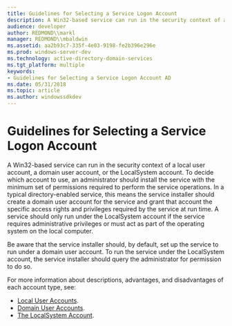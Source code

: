 ```yaml
---
title: Guidelines for Selecting a Service Logon Account
description: A Win32-based service can run in the security context of a local user account, a domain user account, or the LocalSystem account.
audience: developer
author: REDMOND\\markl
manager: REDMOND\\mbaldwin
ms.assetid: aa2b93c7-335f-4e03-9198-fe2b396e296e
ms.prod: windows-server-dev
ms.technology: active-directory-domain-services
ms.tgt_platform: multiple
keywords:
- Guidelines for Selecting a Service Logon Account AD
ms.date: 05/31/2018
ms.topic: article
ms.author: windowssdkdev
---
```


# Guidelines for Selecting a Service Logon Account

A Win32-based service can run in the security context of a local user account, a domain user account, or the LocalSystem account. To decide which account to use, an administrator should install the service with the minimum set of permissions required to perform the service operations. In a typical directory-enabled service, this means the service installer should create a domain user account for the service and grant that account the specific access rights and privileges required by the service at run time. A service should only run under the LocalSystem account if the service requires administrative privileges or must act as part of the operating system on the local computer.

Be aware that the service installer should, by default, set up the service to run under a domain user account. To run the service under the LocalSystem account, the service installer should query the administrator for permission to do so.

For more information about descriptions, advantages, and disadvantages of each account type, see:

-   [Local User Accounts](local-user-accounts.md).
-   [Domain User Accounts](domain-user-accounts.md).
-   [The LocalSystem Account](the-localsystem-account.md).

 

 




